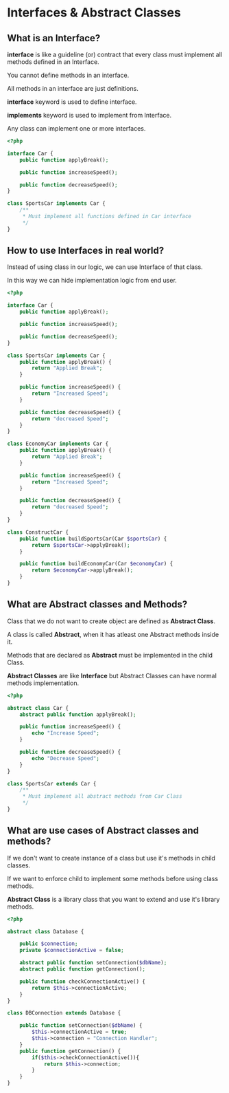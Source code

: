# Interfaces & Abstract Classes

## What is an Interface?

**interface** is like a guideline (or) contract that every class must implement all methods defined in an Interface.

You cannot define methods in an interface.

All methods in an interface are just definitions.

**interface** keyword is used to define interface.

**implements** keyword is used to implement from Interface.

Any class can implement one or more interfaces.

```php
<?php

interface Car {
    public function applyBreak();

    public function increaseSpeed();

    public function decreaseSpeed();
}

class SportsCar implements Car {
    /**
     * Must implement all functions defined in Car interface
     */
}
```

## How to use Interfaces in real world?

Instead of using class in our logic, we can use Interface of that class.

In this way we can hide implementation logic from end user.

```php
<?php

interface Car {
    public function applyBreak();

    public function increaseSpeed();

    public function decreaseSpeed();
}

class SportsCar implements Car {
    public function applyBreak() {
        return "Applied Break";
    }

    public function increaseSpeed() {
        return "Increased Speed";
    }

    public function decreaseSpeed() {
        return "decreased Speed";
    }
}

class EconomyCar implements Car {
    public function applyBreak() {
        return "Applied Break";
    }

    public function increaseSpeed() {
        return "Increased Speed";
    }

    public function decreaseSpeed() {
        return "decreased Speed";
    }
}

class ConstructCar {
    public function buildSportsCar(Car $sportsCar) {
        return $sportsCar->applyBreak();
    }

    public function buildEconomyCar(Car $economyCar) {
        return $economyCar->applyBreak();
    }
}
```

## What are Abstract classes and Methods?

Class that we do not want to create object are defined as **Abstract Class**.

A class is called **Abstract**, when it has atleast one Abstract methods inside it.

Methods that are declared as **Abstract** must be implemented in the child Class.

**Abstract Classes** are like **Interface** but Abstract Classes can have normal methods implementation.

```php
<?php

abstract class Car {
    abstract public function applyBreak();

    public function increaseSpeed() {
        echo "Increase Speed";
    }

    public function decreaseSpeed() {
        echo "Decrease Speed";
    }
}

class SportsCar extends Car {
    /**
     * Must implement all abstract methods from Car Class
     */
}
```

## What are use cases of Abstract classes and methods?

If we don't want to create instance of a class but use it's methods in child classes.

If we want to enforce child to implement some methods before using class methods.

**Abstract Class** is a library class that you want to extend and use it's library methods.

```php
<?php

abstract class Database {

    public $connection;
    private $connectionActive = false;

    abstract public function setConnection($dbName);
    abstract public function getConnection();

    public function checkConnectionActive() {
        return $this->connectionActive;
    }
}

class DBConnection extends Database {

    public function setConnection($dbName) {
        $this->connectionActive = true;
        $this->connection = "Connection Handler";
    }
    public function getConnection() {
        if($this->checkConnectionActive()){
            return $this->connection;
        }
    }
}
```
